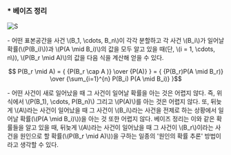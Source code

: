 ### * 베이즈 정리

![S](https://user-images.githubusercontent.com/69514453/146249776-08fb6cdc-628d-4e33-a2d8-a10475e49060.png)


\- 어떤 표본공간을 사건 \\(B_1, \cdots, B_n\\)이 각각 분할하고 각 사건 \\(B_i\\)가 일어날 확률(\\(P(B_i)\\))과 \\(P(A \mid B_i)\\)의 값을 모두 알고 있을 때(단, \\(i = 1, \cdots, n\\)), \\(P(B_r \mid A)\\)의 값을 다음 식을 계산해 얻을 수 있다.

$$ P(B_r \mid A) = { {P(B_r \cap A )} \over {P(A)} } = { {P(B_r)P(A \mid B_r)} \over {\sum_{i=1}^{n} P(B_i) P(A \mid B_i)} }$$

\- 어떤 사건이 새로 일어났을 때 그 사건이 일어날 확률을 아는 것은 어렵지 않다. 즉, 위 식에서 \\(P(B_1), \cdots, P(B_n)\\) 그리고 \\(P(A)\\)를 아는 것은 어렵지 않다. 또, 뒤늦게 \\(A\\)라는 사건이 일어났을 때 그 사건이 \\(B_i\\)라는 사건을 전제로 하는 상황에서 일어날 확률(\\(P(A \mid B_i)\\))을 아는 것 또한 어렵지 않다. 베이즈 정리는 이와 같은 확률들을 알고 있을 때, 뒤늦게 \\(A\\)라는 사건이 일어났을 때 그 사건이 \\(B_r\\)이라는 사건을 원인으로 할 확률(\\(P(B_r \mid A)\\))을 구하는 일종의 '원인의 확률 추론' 방법이라고 생각할 수 있다.

